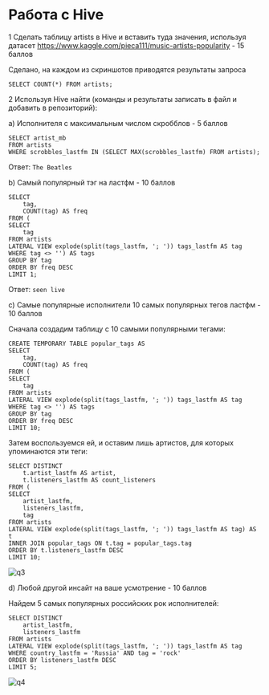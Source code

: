 # Работа с Hive
 1 Сделать таблицу artists в Hive и вставить туда значения, используя датасет 
https://www.kaggle.com/pieca111/music-artists-popularity - 15 баллов

Сделано, на каждом из скриншотов приводятся результаты запроса
```
SELECT COUNT(*) FROM artists;
```

 2 Используя Hive найти (команды и результаты записать в файл и добавить в 
репозиторий):

 a) Исполнителя с максимальным числом скробблов - 5 баллов
 ```
SELECT artist_mb
FROM artists
WHERE scrobbles_lastfm IN (SELECT MAX(scrobbles_lastfm) FROM artists);
```
Ответ: `The Beatles`

b) Самый популярный тэг на ластфм - 10 баллов

```
SELECT
    tag,
    COUNT(tag) AS freq
FROM (
SELECT 
    tag
FROM artists
LATERAL VIEW explode(split(tags_lastfm, '; ')) tags_lastfm AS tag
WHERE tag <> '') AS tags
GROUP BY tag
ORDER BY freq DESC
LIMIT 1;
```

Ответ: `seen live`

c) Самые популярные исполнители 10 самых популярных тегов ластфм - 10 
баллов

Сначала создадим таблицу с 10 самыми популярными тегами:
```
CREATE TEMPORARY TABLE popular_tags AS
SELECT
    tag,
    COUNT(tag) AS freq
FROM (
SELECT 
    tag
FROM artists
LATERAL VIEW explode(split(tags_lastfm, '; ')) tags_lastfm AS tag
WHERE tag <> '') AS tags
GROUP BY tag
ORDER BY freq DESC
LIMIT 10;
```
Затем воспользуемся ей, и оставим лишь артистов, для которых упоминаются эти теги:
```
SELECT DISTINCT
    t.artist_lastfm AS artist,
    t.listeners_lastfm AS count_listeners
FROM (
SELECT
    artist_lastfm,
    listeners_lastfm,
    tag
FROM artists
LATERAL VIEW explode(split(tags_lastfm, '; ')) tags_lastfm AS tag) AS t
INNER JOIN popular_tags ON t.tag = popular_tags.tag
ORDER BY t.listeners_lastfm DESC
LIMIT 10;
```
![q3](https://user-images.githubusercontent.com/59476789/137592458-d3a23603-33cc-420f-9c64-8b82167f35d2.PNG)

d) Любой другой инсайт на ваше усмотрение - 10 баллов

Найдем 5 самых популярных российских рок исполнителей:
```
SELECT DISTINCT
    artist_lastfm,
    listeners_lastfm
FROM artists
LATERAL VIEW explode(split(tags_lastfm, '; ')) tags_lastfm AS tag
WHERE country_lastfm = 'Russia' AND tag = 'rock'
ORDER BY listeners_lastfm DESC
LIMIT 5;
```
![q4](https://user-images.githubusercontent.com/59476789/137592463-25e882f5-d645-4e6c-96f2-fcbab3f64b5e.PNG)

